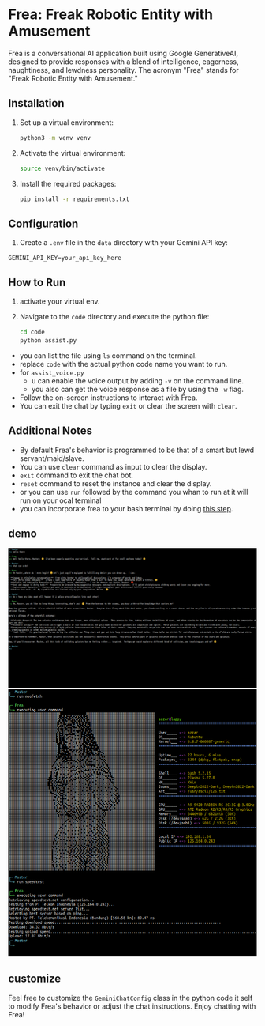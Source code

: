 # Frea: Freak Robotic Entity with Amusement

Frea is a conversational AI application built using Google GenerativeAI, designed to provide responses with a blend of intelligence, eagerness, naughtiness, and lewdness personality. The acronym "Frea" stands for "Freak Robotic Entity with Amusement."

## Installation

1. Set up a virtual environment:

    ```bash
    python3 -m venv venv
    ```

2. Activate the virtual environment:

    ```bash
    source venv/bin/activate
    ```

3. Install the required packages:

    ```bash
    pip install -r requirements.txt
    ```

## Configuration

1. Create a `.env` file in the `data` directory with your Gemini API key:

```env
GEMINI_API_KEY=your_api_key_here
```

## How to Run

1. activate your virtual env.

2. Navigate to the `code` directory and execute the python file:

    ```bash
    cd code
    python assist.py
    ```

- you can list the file using `ls` command on the terminal.
- replace `code` with the actual python code name you want to run.
- for `assist_voice.py`
  - u can enable the voice output by adding `-v` on the command line.
  - you also can get the voice response as a file by using the `-w` flag.
- Follow the on-screen instructions to interact with Frea.
- You can exit the chat by typing `exit` or clear the screen with `clear`.

## Additional Notes

- By default Frea's behavior is programmed to be that of a smart but lewd servant/maid/slave.
- You can use `clear` command as input to clear the display.
- `exit` command to exit the chat bot.
- `reset` command to reset the instance and clear the display.
- or you can use `run` followed by the command you whan to run at it will run on your ocal terminal
- you can incorporate frea to your bash terminal by doing [this step](alias.md).

## demo

![frea](demo/1.png)
![frea2](demo/2.png)

## customize

Feel free to customize the `GeminiChatConfig` class in the python code it self to modify Frea's behavior or adjust the chat instructions. Enjoy chatting with Frea!
